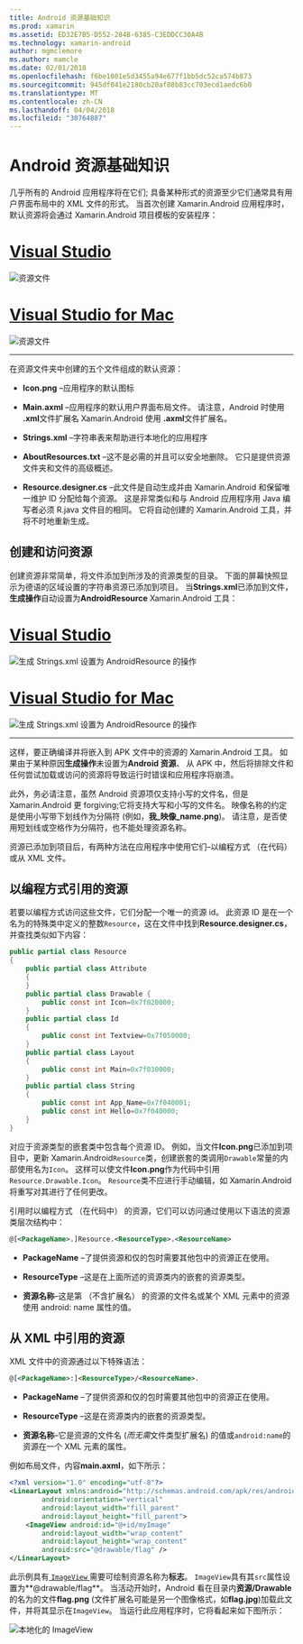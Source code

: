 ```yaml
---
title: Android 资源基础知识
ms.prod: xamarin
ms.assetid: ED32E7B5-D552-284B-6385-C3EDDCC30A4B
ms.technology: xamarin-android
author: mgmclemore
ms.author: mamcle
ms.date: 02/01/2018
ms.openlocfilehash: f6be1001e5d3455a94e677f1bb5dc52ca574b873
ms.sourcegitcommit: 945df041e2180cb20af08b83cc703ecd1aedc6b0
ms.translationtype: MT
ms.contentlocale: zh-CN
ms.lasthandoff: 04/04/2018
ms.locfileid: "30764887"
---
```

# <a name="android-resource-basics"></a>Android 资源基础知识

几乎所有的 Android 应用程序将在它们; 具备某种形式的资源至少它们通常具有用户界面布局中的 XML 文件的形式。 当首次创建 Xamarin.Android 应用程序时，默认资源将会通过 Xamarin.Android 项目模板的安装程序：

# <a name="visual-studiotabvswin"></a>[Visual Studio](#tab/vswin)

![资源文件](android-resource-basics-images/01-resource-files-vs.png)
 
# <a name="visual-studio-for-mactabvsmac"></a>[Visual Studio for Mac](#tab/vsmac)

![资源文件](android-resource-basics-images/01-resource-files-xs.png)
 
-----

在资源文件夹中创建的五个文件组成的默认资源：

-  **Icon.png** &ndash;应用程序的默认图标

-  **Main.axml** &ndash;应用程序的默认用户界面布局文件。 请注意，Android 时使用 **.xml**文件扩展名 Xamarin.Android 使用 **.axml**文件扩展名。

-  **Strings.xml** &ndash;字符串表来帮助进行本地化的应用程序

-  **AboutResources.txt** &ndash;这不是必需的并且可以安全地删除。 它只是提供资源文件夹和文件的高级概述。

-  **Resource.designer.cs** &ndash;此文件是自动生成并由 Xamarin.Android 和保留唯一维护 ID 分配给每个资源。 这是非常类似和与 Android 应用程序用 Java 编写者必须 R.java 文件目的相同。 它将自动创建的 Xamarin.Android 工具，并将不时地重新生成。


## <a name="creating-and-accessing-resources"></a>创建和访问资源

创建资源非常简单，将文件添加到所涉及的资源类型的目录。 下面的屏幕快照显示为德语的区域设置的字符串资源已添加到项目。 当**Strings.xml**已添加到文件，**生成操作**自动设置为**AndroidResource** Xamarin.Android 工具：

# <a name="visual-studiotabvswin"></a>[Visual Studio](#tab/vswin)

![生成 Strings.xml 设置为 AndroidResource 的操作](android-resource-basics-images/02-build-action-vs.png)
 
# <a name="visual-studio-for-mactabvsmac"></a>[Visual Studio for Mac](#tab/vsmac)

![生成 Strings.xml 设置为 AndroidResource 的操作](android-resource-basics-images/02-build-action-xs.png)
 
-----
 

这样，要正确编译并将嵌入到 APK 文件中的资源的 Xamarin.Android 工具。 如果由于某种原因**生成操作**未设置为**Android 资源**、 从 APK 中，然后将排除文件和任何尝试加载或访问的资源将导致运行时错误和应用程序将崩溃。

此外，务必请注意，虽然 Android 资源项仅支持小写的文件名，但是 Xamarin.Android 更 forgiving;它将支持大写和小写的文件名。 映像名称的约定是使用小写带下划线作为分隔符 (例如，**我\_映像\_name.png**)。 请注意，是否使用短划线或空格作为分隔符，也不能处理资源名称。

资源已添加到项目后，有两种方法在应用程序中使用它们&ndash;以编程方式 （在代码） 或从 XML 文件。


## <a name="referencing-resources-programmatically"></a>以编程方式引用的资源

若要以编程方式访问这些文件，它们分配一个唯一的资源 id。 此资源 ID 是在一个名为的特殊类中定义的整数`Resource`，这在文件中找到**Resource.designer.cs**，并查找类似如下内容：

```csharp
public partial class Resource
{
    public partial class Attribute
    {
    }
    public partial class Drawable {
        public const int Icon=0x7f020000;
    }
    public partial class Id
    {
        public const int Textview=0x7f050000;
    }
    public partial class Layout
    {
        public const int Main=0x7f030000;
    }
    public partial class String
    {
        public const int App_Name=0x7f040001;
        public const int Hello=0x7f040000;
    }
}
```

对应于资源类型的嵌套类中包含每个资源 ID。 例如，当文件**Icon.png**已添加到项目中，更新 Xamarin.Android`Resource`类，创建嵌套的类调用`Drawable`常量的内部使用名为`Icon`。
这样可以使文件**Icon.png**作为代码中引用`Resource.Drawable.Icon`。 `Resource`类不应进行手动编辑，如 Xamarin.Android 将重写对其进行了任何更改。

引用时以编程方式 （在代码中） 的资源，它们可以访问通过使用以下语法的资源类层次结构中：

```xml
@[<PackageName>.]Resource.<ResourceType>.<ResourceName>
```

-  **PackageName** &ndash;了提供资源和仅的包时需要其他包中的资源正在使用。

-  **ResourceType** &ndash;这是在上面所述的资源类内的嵌套的资源类型。

-  **资源名称**&ndash;这是第 （不含扩展名） 的资源的文件名或某个 XML 元素中的资源使用 android: name 属性的值。


## <a name="referencing-resources-from-xml"></a>从 XML 中引用的资源

XML 文件中的资源通过以下特殊语法：

```xml
@[<PackageName>:]<ResourceType>/<ResourceName>.
```

-  **PackageName** &ndash;了提供资源和仅的包时需要其他包中的资源正在使用。

-  **ResourceType** &ndash;这是在资源类内的嵌套的资源类型。

-  **资源名称**&ndash;它是资源的文件名 (*而无需*文件类型扩展名) 的值或`android:name`的资源在一个 XML 元素的属性。

例如布局文件，内容**main.axml**，如下所示：

```xml
<?xml version="1.0" encoding="utf-8"?>
<LinearLayout xmlns:android="http://schemas.android.com/apk/res/android"
        android:orientation="vertical"
        android:layout_width="fill_parent"
        android:layout_height="fill_parent">
    <ImageView android:id="@+id/myImage"
        android:layout_width="wrap_content"
        android:layout_height="wrap_content"
        android:src="@drawable/flag" />
</LinearLayout>
```

此示例具有[ `ImageView` ](https://developer.xamarin.com/recipes/android/controls/imageview)需要可绘制资源名称为**标志**。 `ImageView`具有其`src`属性设置为**@drawable/flag**。 当活动开始时，Android 看在目录内**资源/Drawable**的名为的文件**flag.png** (文件扩展名可能是另一个图像格式，如**flag.jpg**)加载此文件，并将其显示在`ImageView`。
当运行此应用程序时，它将看起来如下图所示：

![本地化的 ImageView](android-resource-basics-images/03-localized-screenshot.png)


